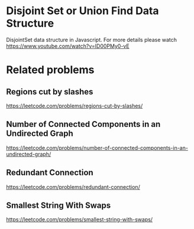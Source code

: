 # Disjoint Set or Union Find Data Structure
DisjointSet data structure in Javascript. For more details please watch https://www.youtube.com/watch?v=ID00PMy0-vE

# Related problems 
## Regions cut by slashes 
https://leetcode.com/problems/regions-cut-by-slashes/

## Number of Connected Components in an Undirected Graph
https://leetcode.com/problems/number-of-connected-components-in-an-undirected-graph/

## Redundant Connection
https://leetcode.com/problems/redundant-connection/

## Smallest String With Swaps
https://leetcode.com/problems/smallest-string-with-swaps/